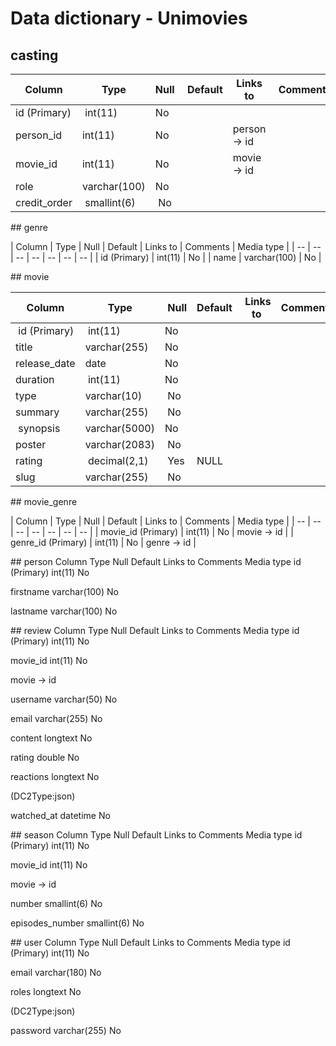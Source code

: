 # Data dictionary - Unimovies

## casting

| Column | Type | Null | Default | Links to | Comments | Media type |
| -- | -- | -- | -- | -- | -- | -- |
| id (Primary) | int(11) | No |
| person_id | int(11) | No |  | person -> id | 
| movie_id | int(11) | No | | movie -> id |
| role | varchar(100) | No | 
| credit_order | smallint(6) | No |


## genre

| Column | Type | Null | Default | Links to | Comments | Media type |
| -- | -- | -- | -- | -- | -- | -- |
| id (Primary) | int(11) | No |
| name | varchar(100) | No |


## movie

| Column | Type | Null | Default | Links to | Comments | Media type |
| -- | -- | -- | -- | -- | -- | -- |
| id (Primary) | int(11) | No |
| title | varchar(255) | No |
| release_date | date | No |
| duration | int(11) | No |
| type | varchar(10) | No |
| summary | varchar(255) | No |
| synopsis | varchar(5000) | No |
| poster | varchar(2083) | No |
| rating | decimal(2,1) | Yes | NULL | 
| slug | varchar(255) | No |


## movie_genre

| Column | Type | Null | Default | Links to | Comments | Media type | 
| -- | -- | -- | -- | -- | -- | -- |
| movie_id (Primary) | int(11) | No | movie -> id |
| genre_id (Primary) | int(11) | No | genre -> id |


## person
Column
Type
Null
Default
Links to
Comments
Media type
id (Primary) 
int(11) 
No




firstname 
varchar(100) 
No




lastname 
varchar(100) 
No


## review
Column
Type
Null
Default
Links to
Comments
Media type
id (Primary) 
int(11) 
No




movie_id 
int(11) 
No

movie -> id


username 
varchar(50) 
No




email 
varchar(255) 
No




content 
longtext 
No




rating 
double 
No




reactions 
longtext 
No


(DC2Type:json)

watched_at 
datetime 
No


## season
Column
Type
Null
Default
Links to
Comments
Media type
id (Primary) 
int(11) 
No




movie_id 
int(11) 
No

movie -> id


number 
smallint(6) 
No




episodes_number 
smallint(6) 
No




## user
Column
Type
Null
Default
Links to
Comments
Media type
id (Primary) 
int(11) 
No




email 
varchar(180) 
No




roles 
longtext 
No


(DC2Type:json)

password 
varchar(255) 
No


